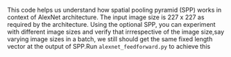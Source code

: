 This code helps us understand how spatial pooling pyramid (SPP) works in context of
AlexNet architecture. The input image size is 227 x 227 as required by
the architecture. Using the optional SPP, you can experiment with different
image sizes and verify that irrrespective of the image size,say varying image
sizes in a batch, we still should get the same fixed length vector at the
output of SPP.Run `alexnet_feedforward.py` to achieve this
